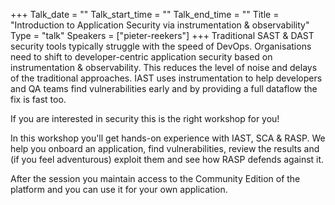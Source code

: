 +++
Talk_date = ""
Talk_start_time = ""
Talk_end_time = ""
Title = "Introduction to Application Security via instrumentation & observability"
Type = "talk"
Speakers = ["pieter-reekers"]
+++
Traditional SAST & DAST security tools typically struggle with the speed of DevOps. Organisations need to shift to developer-centric application security based on instrumentation & observability. This reduces the level of noise and delays of the traditional approaches. IAST uses instrumentation to help developers and QA teams find vulnerabilities early and by providing a full dataflow the fix is fast too. 

If you are interested in security this is the right workshop for you! 

In this workshop you'll get hands-on experience with IAST, SCA & RASP. We help you onboard an application, find vulnerabilities, review the results and (if you feel adventurous) exploit them and see how RASP defends against it. 

After the session you maintain access to the Community Edition of the platform and you can use it for your own application.